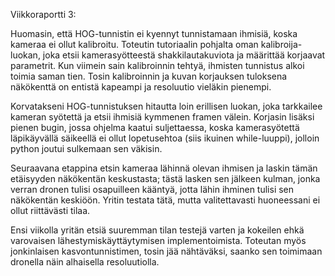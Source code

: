 Viikkoraportti 3:

Huomasin, että HOG-tunnistin ei kyennyt tunnistamaan ihmisiä, koska kameraa ei ollut kalibroitu. Toteutin tutoriaalin pohjalta oman kalibroija-luokan, joka etsii kamerasyötteestä shakkilautakuviota ja määrittää korjaavat parametrit. Kun viimein sain kalibroinnin tehtyä, ihmisten tunnistus alkoi toimia saman tien. Tosin kalibroinnin ja kuvan korjauksen tuloksena näkökenttä on entistä kapeampi ja resoluutio vieläkin pienempi.

Korvatakseni HOG-tunnistuksen hitautta loin erillisen luokan, joka tarkkailee kameran syötettä ja etsii ihmisiä kymmenen framen välein. Korjasin lisäksi pienen bugin, jossa ohjelma kaatui suljettaessa, koska kamerasyötettä läpikäyvällä säikeellä ei ollut lopetusehtoa (siis ikuinen while-luuppi), jolloin python joutui sulkemaan sen väkisin.

Seuraavana etappina etsin kameraa lähinnä olevan ihmisen ja laskin tämän etäisyyden näkökentän keskustasta; tästä lasken sen jälkeen kulman, jonka verran dronen tulisi osapuilleen kääntyä, jotta lähin ihminen tulisi sen näkökentän keskiöön. Yritin testata tätä, mutta valitettavasti huoneessani ei ollut riittävästi tilaa.

Ensi viikolla yritän etsiä suuremman tilan testejä varten ja kokeilen ehkä varovaisen lähestymiskäyttäytymisen implementoimista. Toteutan myös jonkinlaisen kasvontunnistimen, tosin jää nähtäväksi, saanko sen toimimaan dronella näin alhaisella resoluutiolla.
